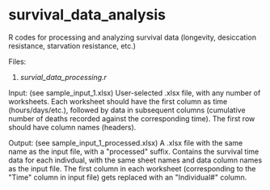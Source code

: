 # survival_data_analysis
R codes for processing and analyzing survival data (longevity, desiccation resistance, starvation resistance, etc.)

Files:
1) _survial_data_processing.r_ 

Input: (see sample_input_1.xlsx)
User-selected .xlsx file, with any number of worksheets. Each worksheet should have the first column as time (hours/days/etc.), followed by data in subsequent columns (cumulative number of deaths recorded against the corresponding time). The first row should have column names (headers). 

Output: (see sample_input_1_processed.xlsx)
A .xlsx file with the same name as the input file, with a "processed" suffix. Contains the survival time data for each indivdual, with the same sheet names and data column names as the input file. The first column in each worksheet (corresponding to the "Time" column in input file) gets replaced with an "Individual#" column.
 

